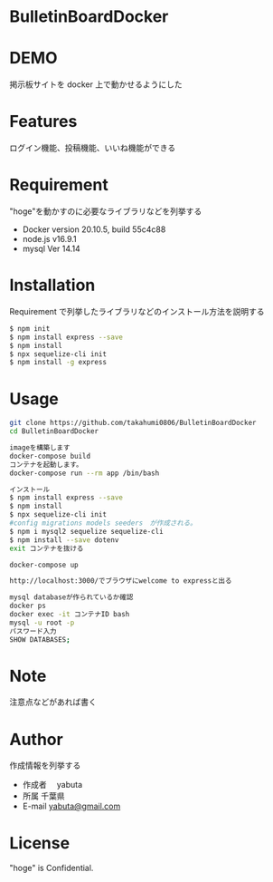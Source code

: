 # BulletinBoardDocker

# DEMO

掲示板サイトを docker 上で動かせるようにした

# Features

ログイン機能、投稿機能、いいね機能ができる

# Requirement

"hoge"を動かすのに必要なライブラリなどを列挙する

- Docker version 20.10.5, build 55c4c88
- node.js v16.9.1
- mysql Ver 14.14

# Installation

Requirement で列挙したライブラリなどのインストール方法を説明する

```bash
$ npm init
$ npm install express --save
$ npm install
$ npx sequelize-cli init
$ npm install -g express
```

# Usage

```bash
git clone https://github.com/takahumi0806/BulletinBoardDocker
cd BulletinBoardDocker

imageを構築します
docker-compose build
コンテナを起動します。
docker-compose run --rm app /bin/bash

インストール
$ npm install express --save
$ npm install
$ npx sequelize-cli init
#config migrations models seeders　が作成される。
$ npm i mysql2 sequelize sequelize-cli
$ npm install --save dotenv
exit コンテナを抜ける

docker-compose up　

http://localhost:3000/でブラウザにwelcome to expressと出る

mysql databaseが作られているか確認
docker ps
docker exec -it コンテナID bash
mysql -u root -p
パスワード入力
SHOW DATABASES;

```

# Note

注意点などがあれば書く

# Author

作成情報を列挙する

- 作成者　 yabuta
- 所属 千葉県
- E-mail yabuta@gmail.com

# License

"hoge" is Confidential.

